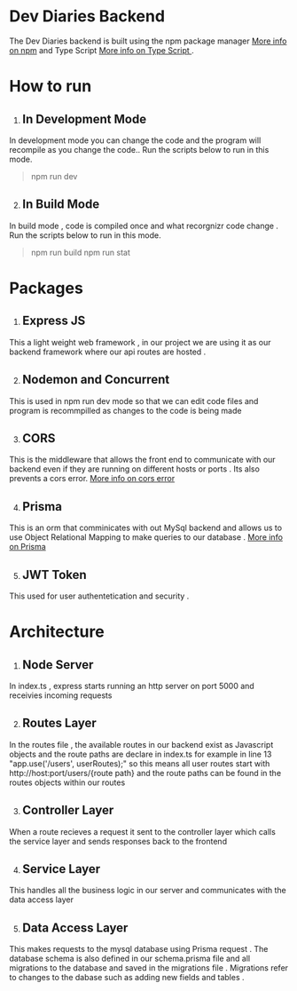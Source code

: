 # Dev Diaries Backend

The Dev Diaries backend is built using the npm package manager [More info on npm]("https://docs.npmjs.com/about-npm") and Type Script [More info on Type Script ]("https://www.youtube.com/watch?v=zQnBQ4tB3ZA"). 

# How to run 

1. ## In Development Mode
In development mode you can change the code and the program will recompile as you change the code.. Run the scripts below to run in this mode. 
> npm run dev

2. ## In Build Mode
In build mode , code is compiled once and what recorgnizr code change . Run the scripts below to run in this mode. 
> npm run build
> npm run stat

# Packages

1. ## Express JS
This a light weight web framework , in our project we are using it as our backend framework where our api
routes are hosted .

2. ## Nodemon and Concurrent
This is used in npm run dev mode so that we can edit code files and program is recommpilled as changes to the code is being made

3. ## CORS
This is the middleware that allows the front end to communicate with our backend even if they are running on different hosts or ports . Its also prevents a cors error. [More info on cors error]("https://developer.mozilla.org/en-US/docs/Web/HTTP/CORS/Errors")

4. ## Prisma
This is an orm that comminicates with out MySql backend and allows us to use Object Relational Mapping to make queries to our database . [More info on Prisma]("https://www.prisma.io/docs/concepts/overview/what-is-prisma")

5. ## JWT Token
This used for user authentetication and security .


# Architecture

1. ## Node Server
In index.ts , express starts running an http server on port 5000 and receivies incoming requests

2. ## Routes Layer
In the routes file , the available routes in our backend exist as Javascript objects and the route paths are declare in index.ts for example in line 13 "app.use('/users', userRoutes);"  so this means all user routes start with http://host:port/users/{route path} and the route paths can be found in the routes objects within our routes

3. ## Controller Layer
When a route recieves a request it sent to the controller layer which calls the service layer and sends responses back to the frontend 

4. ## Service Layer
This handles all the business logic in our server and communicates with the data access layer

5. ## Data Access Layer
This makes requests to the mysql database using Prisma request . The database schema is also defined in our schema.prisma file and all migrations to the database and saved in the migrations file . Migrations refer to changes to the dabase such  as adding new fields and tables .



